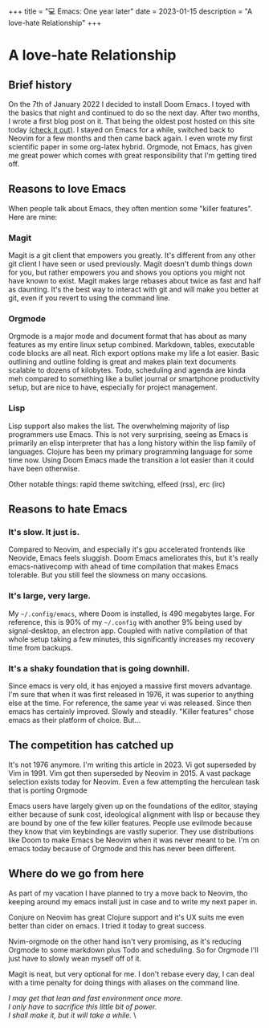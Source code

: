 +++
title = "💻 Emacs: One year later"
date = 2023-01-15
description = "A love-hate Relationship"
+++

# A love-hate Relationship

## Brief history

On the 7th of January 2022 I decided to install Doom Emacs. 
I toyed with the basics that night and continued to do so the next day.
After two months, I wrote a first blog post on it. That being the oldest post hosted on this site today [(check it out)](https://port19.xyz/emacs/).
I stayed on Emacs for a while, switched back to Neovim for a few months and then came back again.
I even wrote my first scientific paper in some org-latex hybrid.
Orgmode, not Emacs, has given me great power which comes with great responsibility that I'm getting tired off.

## Reasons to love Emacs

When people talk about Emacs, they often mention some "killer features". Here are mine:

### Magit
Magit is a git client that empowers you greatly.
It's different from any other git client I have seen or used previously.
Magit doesn't dumb things down for you, but rather empowers you and shows you options you might not have known to exist.
Magit makes large rebases about twice as fast and half as daunting. It's the best way to interact with git and will make you better at git, even if you revert to using the command line.

### Orgmode
Orgmode is a major mode and document format that has about as many features as my entire linux setup combined.
Markdown, tables, executable code blocks are all neat.
Rich export options make my life a lot easier.
Basic outlining and outline folding is great and makes plain text documents scalable to dozens of kilobytes.
Todo, scheduling and agenda are kinda meh compared to something like a bullet journal or smartphone productivity setup, but are nice to have, especially for project management.

### Lisp
Lisp support also makes the list. The overwhelming majority of lisp programmers use Emacs.
This is not very surprising, seeing as Emacs is primarily an elisp interpreter that has a long history within the lisp family of languages.
Clojure has been my primary programming language for some time now. Using Doom Emacs made the transition a lot easier than it could have been otherwise.

Other notable things: rapid theme switching, elfeed (rss), erc (irc)

## Reasons to hate Emacs



### It's slow. It just is. 
Compared to Neovim, and especially it's gpu accelerated frontends like Neovide, Emacs feels sluggish.
Doom Emacs ameliorates this, but it's really emacs-nativecomp with ahead of time compilation that makes Emacs tolerable.
But you still feel the slowness on many occasions.

### It's large, very large.
My `~/.config/emacs`, where Doom is installed, is 490 megabytes large.
For reference, this is 90% of my `~/.config` with another 9% being used by signal-desktop, an electron app.
Coupled with native compilation of that whole setup taking a few minutes, this significantly increases my recovery time from backups.

### It's a shaky foundation that is going downhill.
Since emacs is very old, it has enjoyed a massive first movers advantage. 
I'm sure that when it was first released in 1976, it was superior to anything else at the time.
For reference, the same year vi was released.
Since then emacs has certainly improved. Slowly and steadily.
"Killer features" chose emacs as their platform of choice.
But...

## The competition has catched up

It's not 1976 anymore. I'm writing this article in 2023.
Vi got superseded by Vim in 1991.
Vim got then superseded by Neovim in 2015.
A vast package selection exists today for Neovim. Even a few attempting the herculean task that is porting Orgmode

Emacs users have largely given up on the foundations of the editor, staying either because of sunk cost, ideological alignment with lisp or because they are bound by one of the few killer features. People use evilmode because they know that vim keybindings are vastly superior. They use distributions like Doom to make Emacs be Neovim when it was never meant to be.
I'm on emacs today because of Orgmode and this has never been different.

## Where do we go from here

As part of my vacation I have planned to try a move back to Neovim, tho keeping around my emacs install just in case and to write my next paper in.

Conjure on Neovim has great Clojure support and it's UX suits me even better than cider on emacs. I tried it today to great success.

Nvim-orgmode on the other hand isn't very promising, as it's reducing Orgmode to some markdown plus Todo and scheduling.
So for Orgmode I'll just have to slowly wean myself off of it.

Magit is neat, but very optional for me. I don't rebase every day, I can deal with a time penalty for doing things with aliases on the command line.

*I may get that lean and fast environment once more. \
I only have to sacrifice this little bit of power. \
I shall make it, but it will take a while.* \

